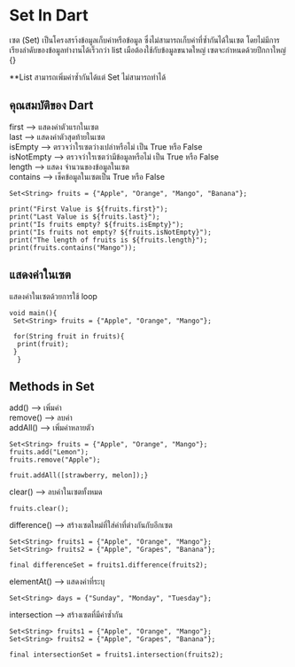 # Set In Dart
เซต (Set) เป็นโครงสรา้งข้อมูลเก็บค่าหรือข้อมูล ซึ่งไม่สามารถเก็บค่าที่ซ้ำกันได้ในเซต โดยไม่มีการเรียงลำดับของข้อมูลทำงานได้เร็วกว่า list เมือต้องใช้กับข้อมูลขนาดใหญ่
  เซตจะกำหนดด้วยปีกกาใหญ่ {}
  
**List สามารถเพิ่มค่าซ้ำกันได้แต่ Set ไม่สามารถทำได้
## คุณสมบัติของ Dart
first --> แสดงค่าตัวแรกในเซต  
last --> แสดงค่าตัวสุดท้ายในเซต  
isEmpty --> ตรวจว่าใรเซตว่างเปล่าหรือไม่ เป็น True หรือ False  
isNotEmpty --> ตรวจว่าใรเซตว่ามีข้อมูลหรือไม่ เป็น True หรือ False  
length --> แสดง จำนวนของข้อมูลในเซต  
contains --> เช็คข้อมูลในเซตเป็น True หรือ False

    Set<String> fruits = {"Apple", "Orange", "Mango", "Banana"};
    
    print("First Value is ${fruits.first}");
    print("Last Value is ${fruits.last}");
    print("Is fruits empty? ${fruits.isEmpty}");
    print("Is fruits not empty? ${fruits.isNotEmpty}");
    print("The length of fruits is ${fruits.length}");
    print(fruits.contains("Mango"));

## แสดงค่าในเซต
แสดงค่าในเซตด้วยการใช้ loop

    void main(){
     Set<String> fruits = {"Apple", "Orange", "Mango"};
  
     for(String fruit in fruits){
      print(fruit);
     }
      }

## Methods in Set
add() --> เพิ่มค่า  
remove() --> ลบค่า  
addAll() --> เพิ่มค่าหลายตัว


    Set<String> fruits = {"Apple", "Orange", "Mango"};
    fruits.add("Lemon");
    fruits.remove("Apple");
    
    fruit.addAll([strawberry, melon]);}

clear() --> ลบค่าในเซตทั้งหมด  

    fruits.clear();
difference() --> สร้างเซตใหม่ที่ใส่ค่าที่ต่างกันกับอีกเซต  

    Set<String> fruits1 = {"Apple", "Orange", "Mango"};
    Set<String> fruits2 = {"Apple", "Grapes", "Banana"};

    final differenceSet = fruits1.difference(fruits2);
elementAt() --> แสดงค่าที่ระบุ  

    Set<String> days = {"Sunday", "Monday", "Tuesday"};
intersection --> สร้างเซตที่มีค่าซ้ำกัน  

    Set<String> fruits1 = {"Apple", "Orange", "Mango"};
    Set<String> fruits2 = {"Apple", "Grapes", "Banana"};

    final intersectionSet = fruits1.intersection(fruits2);

